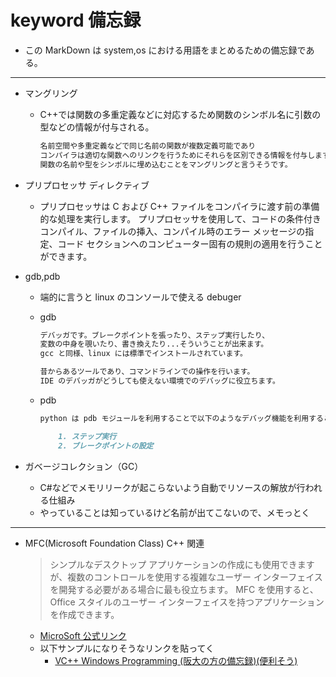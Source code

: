 # keyword 備忘録

- この MarkDown は system,os における用語をまとめるための備忘録である。

---

- マングリング

  - C++では関数の多重定義などに対応するため関数のシンボル名に引数の型などの情報が付与される。

    ```md
    名前空間や多重定義などで同じ名前の関数が複数定義可能であり
    コンパイラは適切な関数へのリンクを行うためにそれらを区別できる情報を付与します。
    関数の名前や型をシンボルに埋め込むことをマングリングと言うそうです。
    ```

- プリプロセッサ ディレクティブ
  - プリプロセッサは C および C++ ファイルをコンパイラに渡す前の準備的な処理を実行します。 プリプロセッサを使用して、コードの条件付きコンパイル、ファイルの挿入、コンパイル時のエラー メッセージの指定、コード セクションへのコンピューター固有の規則の適用を行うことができます。
- gdb,pdb

  - 端的に言うと linux のコンソールで使える debuger

  - gdb

    ```md
    デバッガです。ブレークポイントを張ったり、ステップ実行したり、
    変数の中身を覗いたり、書き換えたり...そういうことが出来ます。
    gcc と同様、linux には標準でインストールされています。

    昔からあるツールであり、コマンドラインでの操作を行います。
    IDE のデバッガがどうしても使えない環境でのデバッグに役立ちます。
    ```

  - pdb

    ```md
    python は pdb モジュールを利用することで以下のようなデバッグ機能を利用することができます。

        1. ステップ実行
        2. ブレークポイントの設定
    ```

- ガベージコレクション（GC）

  - C#などでメモリリークが起こらないよう自動でリソースの解放が行われる仕組み
  - やっていることは知っているけど名前が出てこないので、メモっとく

---

- MFC(Microsoft Foundation Class) C++ 関連

  > シンプルなデスクトップ アプリケーションの作成にも使用できますが、複数のコントロールを使用する複雑なユーザー インターフェイスを開発する必要がある場合に最も役立ちます。 MFC を使用すると、Office スタイルのユーザー インターフェイスを持つアプリケーションを作成できます。

  - [MicroSoft 公式リンク](https://docs.microsoft.com/ja-jp/cpp/mfc/mfc-desktop-applications?view=msvc-160)
  - 以下サンプルになりそうなリンクを貼ってく
    - [ VC++ Windows Programming (阪大の方の備忘録)(便利そう)](http://www-higashi.ist.osaka-u.ac.jp/~k-maeda/vcpp/)
